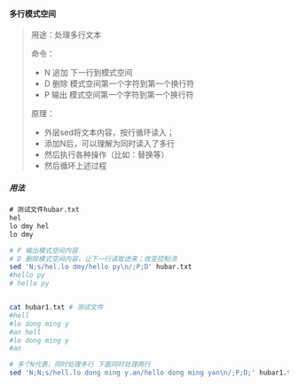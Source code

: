 #### 多行模式空间

> 用途：处理多行文本
>
> 命令：
>
> - N 追加 下一行到模式空间
> - D 删除 模式空间第一个字符到第一个换行符
> - P 输出 模式空间第一个字符到第一个换行符
>
> 原理：
>
> - 外层sed将文本内容，按行循环读入；
> - 添加N后，可以理解为同时读入了多行
> - 然后执行各种操作（比如：替换等）
> - 然后循环上述过程

##### 用法

```txt
# 测试文件hubar.txt
hel
lo dmy hel
lo dmy

```

```bash
# P 输出模式空间内容
# D 删除模式空间内容，让下一行读取进来；改变控制流
sed 'N;s/hel.lo dmy/hello py\n/;P;D' hubar.txt
#hello py
# hello py


cat hubar1.txt # 测试文件
#hell
#lo dong ming y
#an hell
#lo dong ming y
#an

# 多个N代表，同时处理多行 下面同时处理两行
sed 'N;N;s/hell.lo dong ming y.an/hello dong ming yan\n/;P;D;' hubar1.txt 

```

